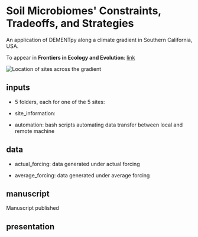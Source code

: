 # Soil Microbiomes' Constraints, Tradeoffs, and Strategies 

An application of DEMENTpy along a climate gradient in Southern California, USA.

To appear in **Frontiers in Ecology and Evolution**: [link](https://www.frontiersin.org/articles/10.3389/fevo.2022.841824)

![Location of sites across the gradient](https://github.com/bioatmosphere/microbiome-climate-gradient/blob/master/inputs/site_information/figures/site_location.jpg)

## inputs
- 5 folders, each for one of the 5 sites:

- site_information:

- automation: bash scripts automating data transfer between local and remote machine

## data
- actual_forcing: data generated under actual forcing

- average_forcing: data generated under average forcing

## manuscript

Manuscript published 

## presentation
